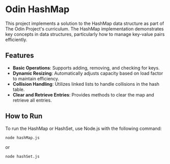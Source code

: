 # Odin HashMap

This project implements a solution to the HashMap data structure as part of The Odin Project's curriculum. The HashMap implementation demonstrates key concepts in data structures, particularly how to manage key-value pairs efficiently.

## Features

- **Basic Operations**: Supports adding, removing, and checking for keys.
- **Dynamic Resizing**: Automatically adjusts capacity based on load factor to maintain efficiency.
- **Collision Handling**: Utilizes linked lists to handle collisions in the hash table.
- **Clear and Retrieve Entries**: Provides methods to clear the map and retrieve all entries.

## How to Run

To run the HashMap or HashSet, use Node.js with the following command:

```bash
node hashMap.js
```

or

```bash
node hashSet.js
```

